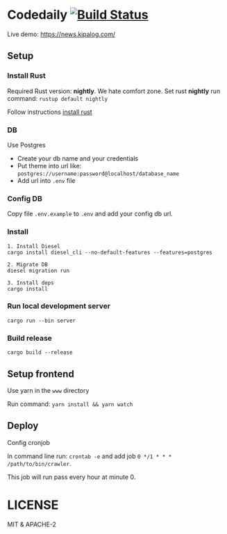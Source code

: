 # Codedaily [![Build Status](https://travis-ci.org/huytd/codedaily-v3.svg?branch=master)](https://travis-ci.org/huytd/codedaily-v3)

Live demo: https://news.kipalog.com/

## Setup

### Install Rust

Required Rust version: **nightly**. We hate comfort zone.
Set rust **nightly** run command: `rustup default nightly`

Follow instructions [install rust](https://www.rust-lang.org/en-US/install.html)

### DB

Use Postgres
 - Create your db name and your credentials
 - Put theme into url like: `postgres://username:password@localhost/database_name`
 - Add url into `.env` file

### Config DB

Copy file `.env.example` to `.env` and add your config db url.

### Install

```
1. Install Diesel
cargo install diesel_cli --no-default-features --features=postgres

2. Migrate DB
diesel migration run

3. Install deps
cargo install
```

### Run local development server

`cargo run --bin server`

### Build release

`cargo build --release`

## Setup frontend

Use yarn in the `www` directory

Run command: `yarn install && yarn watch`

## Deploy

Config cronjob

In command line run: `crontab -e` and add job `0 */1 * * * /path/to/bin/crawler`.

This job will run pass every hour at minute 0.


# LICENSE

MIT & APACHE-2
